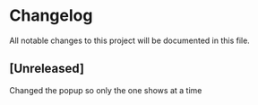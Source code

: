 # Changelog
All notable changes to this project will be documented in this file.

## [Unreleased]
Changed the popup so only the one shows at a time

